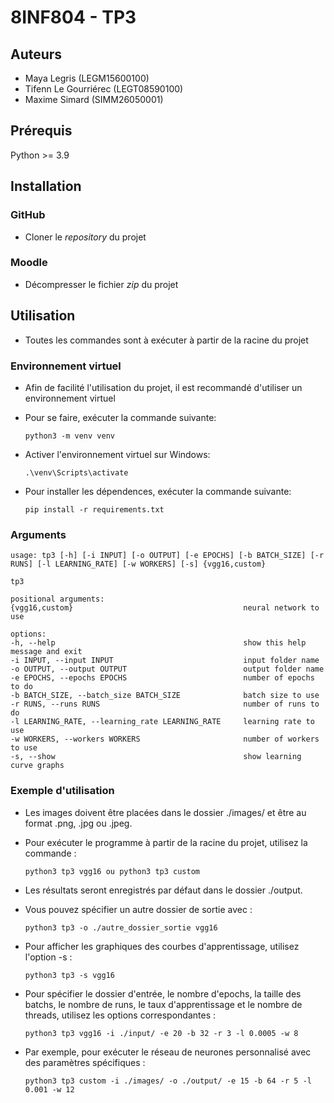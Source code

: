 # 8INF804 - TP3
## Auteurs
- Maya Legris (LEGM15600100)
- Tifenn Le Gourriérec (LEGT08590100)
- Maxime Simard (SIMM26050001)

## Prérequis
Python >= 3.9

## Installation

### GitHub

- Cloner le *repository* du projet

### Moodle

- Décompresser le fichier *zip* du projet

## Utilisation

- Toutes les commandes sont à exécuter à partir de la racine du projet

### Environnement virtuel

- Afin de facilité l'utilisation du projet, il est recommandé d'utiliser un environnement virtuel
- Pour se faire, exécuter la commande suivante:

    `python3 -m venv venv`

- Activer l'environnement virtuel sur Windows:

    `.\venv\Scripts\activate`

- Pour installer les dépendences, exécuter la commande suivante:

    `pip install -r requirements.txt`

### Arguments

    usage: tp3 [-h] [-i INPUT] [-o OUTPUT] [-e EPOCHS] [-b BATCH_SIZE] [-r RUNS] [-l LEARNING_RATE] [-w WORKERS] [-s] {vgg16,custom}

    tp3

    positional arguments:
    {vgg16,custom}                                      neural network to use

    options:
    -h, --help                                          show this help message and exit
    -i INPUT, --input INPUT                             input folder name
    -o OUTPUT, --output OUTPUT                          output folder name
    -e EPOCHS, --epochs EPOCHS                          number of epochs to do
    -b BATCH_SIZE, --batch_size BATCH_SIZE              batch size to use
    -r RUNS, --runs RUNS                                number of runs to do
    -l LEARNING_RATE, --learning_rate LEARNING_RATE     learning rate to use
    -w WORKERS, --workers WORKERS                       number of workers to use
    -s, --show                                          show learning curve graphs

### Exemple d'utilisation

- Les images doivent être placées dans le dossier ./images/ et être au format .png, .jpg ou .jpeg.

- Pour exécuter le programme à partir de la racine du projet, utilisez la commande :

    `python3 tp3 vgg16 ou python3 tp3 custom`

- Les résultats seront enregistrés par défaut dans le dossier ./output.

- Vous pouvez spécifier un autre dossier de sortie avec :

    `python3 tp3 -o ./autre_dossier_sortie vgg16`

- Pour afficher les graphiques des courbes d'apprentissage, utilisez l'option -s :

    `python3 tp3 -s vgg16`

- Pour spécifier le dossier d'entrée, le nombre d'epochs, la taille des batchs, le nombre de runs, le taux d'apprentissage et le nombre de threads, utilisez les options correspondantes :

    `python3 tp3 vgg16 -i ./input/ -e 20 -b 32 -r 3 -l 0.0005 -w 8`

- Par exemple, pour exécuter le réseau de neurones personnalisé avec des paramètres spécifiques :

    `python3 tp3 custom -i ./images/ -o ./output/ -e 15 -b 64 -r 5 -l 0.001 -w 12`
